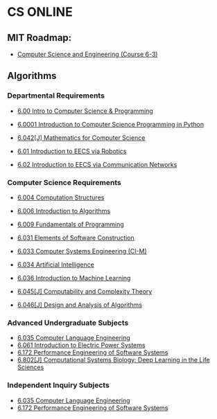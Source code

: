 # CS ONLINE

## MIT Roadmap:
- [Computer Science and Engineering (Course 6-3)](http://catalog.mit.edu/degree-charts/computer-science-engineering-course-6-3/)


## Algorithms
### Departmental Requirements
- [6.00 Intro to Computer Science & Programming](https://www.youtube.com/playlist?list=PL4C4720A6F225E074)
- [6.0001 Introduction to Computer Science Programming in Python](https://www.youtube.com/watch?v=nykOeWgQcHM&list=PLUl4u3cNGP63WbdFxL8giv4yhgdMGaZNA)
- [6.042\[J\] Mathematics for Computer Science](https://www.youtube.com/watch?v=wIq4CssPoO0&list=PLUl4u3cNGP60UlabZBeeqOuoLuj_KNphQ)

- [6.01 Introduction to EECS via Robotics](https://www.youtube.com/watch?v=3S4cNfl0YF0&list=PL9B24A6A9D5754E70)
- [6.02 Introduction to EECS via Communication Networks](https://www.youtube.com/playlist?list=PLUl4u3cNGP63ZWyJMdWIVtyweopUN3xt3)

### Computer Science Requirements
- [6.004 Computation Structures](https://www.youtube.com/watch?v=R0tFDXBZvKI&list=PLUl4u3cNGP62WVs95MNq3dQBqY2vGOtQ2)
- [6.006 	Introduction to Algorithms](https://www.youtube.com/playlist?list=PLUl4u3cNGP61Oq3tWYp6V_F-5jb5L2iHb)
- [6.009 Fundamentals of Programming](#)
- [6.031 Elements of Software Construction](#)
- [6.033 Computer Systems Engineering (CI-M)](https://www.youtube.com/playlist?list=PL6535748F59DCA484)


- [6.034 Artificial Intelligence](https://www.youtube.com/playlist?list=PLUl4u3cNGP63gFHB6xb-kVBiQHYe_4hSi)
- [6.036 Introduction to Machine Learning](#)


- [6.045\[J\] Computability and Complexity Theory]()
- [6.046\[J\] Design and Analysis of Algorithms](https://www.youtube.com/playlist?list=PLUl4u3cNGP6317WaSNfmCvGym2ucw3oGp)

### Advanced Undergraduate Subjects
- [6.035 Computer Language Engineering](https://www.youtube.com/playlist?list=PL0300FE43396456C1)
- [6.061 	Introduction to Electric Power Systems](https://www.youtube.com/watch?v=8aNkTgarBis)
- [6.172 	Performance Engineering of Software Systems](https://www.youtube.com/playlist?list=PLUl4u3cNGP63VIBQVWguXxZZi0566y7Wf)
- [6.802\[J\] Computational Systems Biology: Deep Learning in the Life Sciences](https://www.youtube.com/watch?v=lJzybEXmIj0)

### Independent Inquiry Subjects
- [6.035 Computer Language Engineering](https://www.youtube.com/playlist?list=PL0300FE43396456C1)
- [6.172 	Performance Engineering of Software Systems](https://www.youtube.com/playlist?list=PLUl4u3cNGP63VIBQVWguXxZZi0566y7Wf)

